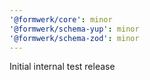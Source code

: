 ```yaml
---
'@formwerk/core': minor
'@formwerk/schema-yup': minor
'@formwerk/schema-zod': minor
---
```


Initial internal test release
